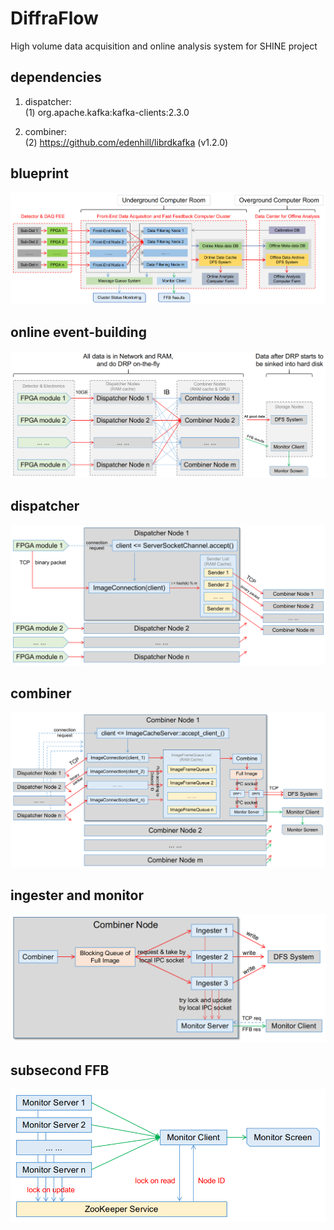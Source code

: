 # DiffraFlow

High volume data acquisition and online analysis system for SHINE project

## dependencies

1. dispatcher:  
    (1) org.apache.kafka:kafka-clients:2.3.0

2. combiner:  
    (2) https://github.com/edenhill/librdkafka (v1.2.0)

## blueprint

![plan](docs/images/plan.png)

## online event-building

![online-event-building](docs/images/online_event_building.png)

## dispatcher

![dispatcher](docs/images/dispatcher_node.png)

## combiner

![combiner](docs/images/combiner_node.png)

## ingester and monitor

![ingester-and-monitor](docs/images/ingester_and_monitor.png)

## subsecond FFB

![FFB](docs/images/ffb.png)
